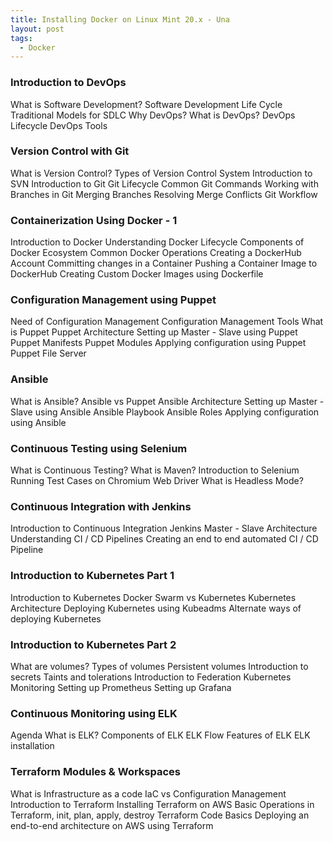 ```yaml
---
title: Installing Docker on Linux Mint 20.x - Una
layout: post
tags:
  - Docker
---
```


### Introduction to DevOps

What is Software Development?
Software Development Life Cycle
Traditional Models for SDLC
Why DevOps?
What is DevOps?
DevOps Lifecycle
DevOps Tools

### Version Control with Git

What is Version Control?
Types of Version Control System
Introduction to SVN
Introduction to Git
Git Lifecycle
Common Git Commands
Working with Branches in Git
Merging Branches
Resolving Merge Conflicts
Git Workflow

### Containerization Using Docker - 1

Introduction to Docker
Understanding Docker Lifecycle
Components of Docker Ecosystem
Common Docker Operations
Creating a DockerHub Account
Committing changes in a Container
Pushing a Container Image to DockerHub
Creating Custom Docker Images using Dockerfile

### Configuration Management using Puppet

Need of Configuration Management
Configuration Management Tools
What is Puppet
Puppet Architecture
Setting up Master - Slave using Puppet
Puppet Manifests
Puppet Modules
Applying configuration using Puppet
Puppet File Server

### Ansible

What is Ansible?
Ansible vs Puppet
Ansible Architecture
Setting up Master - Slave using Ansible
Ansible Playbook
Ansible Roles
Applying configuration using Ansible

### Continuous Testing using Selenium

What is Continuous Testing?
What is Maven?
Introduction to Selenium
Running Test Cases on Chromium Web Driver
What is Headless Mode?

### Continuous Integration with Jenkins

Introduction to Continuous Integration
Jenkins Master - Slave Architecture
Understanding CI / CD Pipelines
Creating an end to end automated CI / CD Pipeline

### Introduction to Kubernetes Part 1

Introduction to Kubernetes
Docker Swarm vs Kubernetes
Kubernetes Architecture
Deploying Kubernetes using Kubeadms
Alternate ways of deploying Kubernetes

### Introduction to Kubernetes Part 2

What are volumes?
Types of volumes
Persistent volumes
Introduction to secrets
Taints and tolerations
Introduction to Federation
Kubernetes Monitoring
Setting up Prometheus
Setting up Grafana

### Continuous Monitoring using ELK
Agenda
What is ELK?
Components of ELK
ELK Flow
Features of ELK
ELK installation

### Terraform Modules & Workspaces

What is Infrastructure as a code
IaC vs Configuration Management
Introduction to Terraform
Installing Terraform on AWS
Basic Operations in Terraform, init, plan, apply, destroy
Terraform Code Basics
Deploying an end-to-end architecture on AWS using Terraform

